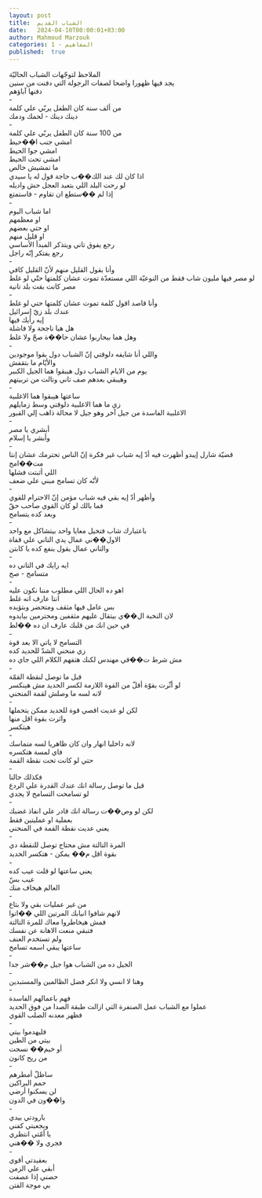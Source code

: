 ```yaml
---
layout: post
title:  الشباب القديم
date:   2024-04-10T00:00:01+03:00
author: Mahmoud Marzouk
categories: 1 - المفاهيم
published:  true
---
```

الملاحظ لتوجّهات الشباب الحاليّة\
يجد فيها ظهورا واضحا لصفات الرجولة التي دفنت من سنين\
دفنها آباؤهم\
-\
من ألف سنة كان الطفل يربّي علي كلمة\
دينك دينك - لحمك ودمك\
-\
من 100 سنة كان الطفل يربّي علي كلمة\
امشي جنب ا��حيط\
امشي جوا الحيط\
امشي تحت الحيط\
ما تمشيش خالص\
اذا كان لك عند الك��ب حاجة قول له يا سيدي\
لو رحت البلد اللي بتعبد العجل حش واديله\
إذا لم ��ستطع ان تقاوم - فاستمتع\
-\
اما شباب اليوم\
او معظمهم\
او حتي بعضهم\
او قليل منهم\
رجع يفوق تاني ويتذكر المبدأ الأساسي\
رجع يفتكر إنّه راجل\
-\
وأنا بقول القليل منهم لأنّ القليل كافي\
لو مصر فيها مليون شاب فقط من النوعيّة اللي مستعدّة تموت عشان كلمتها حتّي
لو غلط\
مصر كانت بقت بلد تانية\
-\
وأنا قاصد اقول كلمة تموت عشان كلمتها حتي لو غلط\
عندك بلد زيّ إسرائيل\
إيه رأيك فيها\
هل هيا ناجحة ولا فاشلة\
وهل هما بيحاربوا عشان حا��ة صحّ ولا غلط\
-\
واللي أنا شايفه دلوقتي إنّ الشباب دول بقوا موجودين\
والأيّام ما بتقفش\
يوم من الايام الشباب دول هيبقوا هما الجيل الكبير\
وهيبقي بعدهم صف تاني وتالت من تربيتهم\
-\
ساعتها هيبقوا هما الاغلبية\
زي ما هما الاغلبية دلوقتي وسط زمايلهم\
الاغلبية الفاسدة من جيل آخر وهو جيل لا محالة ذاهب إلي
القبور\
-\
أبشري يا مصر\
وأبشر يا إسلام\
-\
قضيّة شارل إيبدو أظهرت فيه أدّ إيه شباب غير فكرة إنّ الناس تحترمك عشان
إنتا مت��امح\
اللي أثبتت فشلها\
لأنّه كان تسامح مبني علي ضعف\
-\
وأظهر أدّ إيه بقي فيه شباب مؤمن إنّ الاحترام للقوي\
فما بالك لو كان القوي صاحب حقّ\
وبعد كده يتسامح\
-\
باعتبارك شاب فتخيل معايا واحد بيتشاكل مع واحد\
الاول��ني عمال يدي التاني علي قفاة\
والتاني عمال يقول ينفع كده يا كابتن\
-\
ايه رايك في التاني ده\
متسامح - صح\
-\
اهو ده الحال اللي مطلوب مننا نكون عليه\
انتا عارف انه غلط\
بس عامل فيها مثقف ومتحضر وبتؤيده\
لان النخبة ال��ي بيتقال عليهم مثقفين ومحترمين بيايدوه\
في حين انك من قلبك عارف ان ده ��لط\
-\
التسامح لا ياتي الا بعد قوة\
زي منحني الشدّ للحديد كده\
مش شرط ت��قي مهندس لكنك هتفهم الكلام اللي جاي ده\
-\
قبل ما توصل لنقطة القمّة\
لو أثّرت بقوّة أقلّ من القوة اللازمة لكسر الحديد مش هينكسر\
لانه لسه ما وصلش لقمة المنحني\
-\
لكن لو عديت اقصي قوة للحديد ممكن يتحملها\
واثرت بقوة اقل منها\
هيتكسر\
-\
لانه داخليا انهار وان كان ظاهريا لسه متماسك\
فاي لمسة هتكسره\
حتي لو كانت تحت نقطة القمة\
-\
فكذلك حالنا\
قبل ما توصل رسالة انك عندك القدرة علي الردع\
لو تسامحت التسامح لا يجدي\
-\
لكن لو وص��ت رسالة انك قادر علي انفاذ غضبك\
بعملية او عمليتين فقط\
يعني عديت نقطة القمة في المنحني\
-\
المرة التالتة مش محتاج توصل للنقطة دي\
بقوة اقل م�� يمكن - هتكسر الحديد\
-\
يعني ساعتها لو قلت عيب كده\
عيب بسّ\
العالم هيخاف منك\
-\
من غير عمليات بقي ولا بتاع\
لانهم شافوا انيابك المرتين اللي ��اتوا\
فمش هيخاطروا معاك للمرة التالتة\
فتبقي منعت الاهانة عن نفسك\
ولم تستخدم العنف\
ساعتها يبقي اسمه تسامح\
-\
الجيل ده من الشباب هوا جيل م��شر جدا\
-\
وهنا لا انسي ولا انكر فضل الظالمين والمستبدين\
-\
فهم باعمالهم الفاسدة\
عملوا مع الشباب عمل الصنفرة التي ازالت طبقة الصدا من فوق
الحديد\
فظهر معدنه الصلب القوي\
-\
فليهدموا بيتي\
بيتي من الطين\
أو خيم�� نسجت\
من ريح كانون\
-\
ساظلّ أمطرهم\
حمم البراكين\
لن يسكنوا أرضي\
وا��ون في الدون\
-\
بارودتي بيدي\
وبجعبتي كفني\
يا أمّتي انتظري\
فجري ولا ��هني\
-\
بعقيدتي أقوي\
أبقي علي الزمن\
حصني إذا عصفت\
بي موجة الفتن
